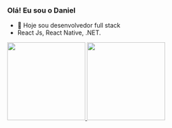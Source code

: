 ### Olá! Eu sou o Daniel

- 🔭 Hoje sou desenvolvedor full stack
- React Js, React Native, .NET.

<div>
  <a href="https://github.com/danieljunio0">
  <img height="180em" src="https://github-readme-stats.vercel.app/api?username=danieljunio0&show_icons=true&theme=dracula&include_all_commits=true&count_private=true"/>
  <img height="180em" src="https://github-readme-stats.vercel.app/api/top-langs/?username=danieljunio0&layout=compact&langs_count=7&theme=dracula"/>
</div>
